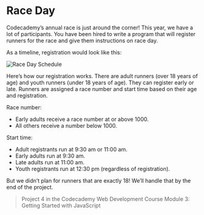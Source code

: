 # Race Day

Codecademy’s annual race is just around the corner! This year, we have a lot of participants. You have been hired to write a program that will register runners for the race and give them instructions on race day.

As a timeline, registration would look like this:

![Race Day Schedule](https://s3.amazonaws.com/codecademy-content/projects/introduction-to-javascript/learn-javascript-control-flow/race-day/raceday-timeline.svg)

Here’s how our registration works. There are adult runners (over 18 years of age) and youth runners (under 18 years of age). They can register early or late. Runners are assigned a race number and start time based on their age and registration.

Race number:
  - Early adults receive a race number at or above 1000.
  - All others receive a number below 1000.

Start time:
  - Adult registrants run at 9:30 am or 11:00 am.
  - Early adults run at 9:30 am.
  - Late adults run at 11:00 am.
  - Youth registrants run at 12:30 pm (regardless of registration).
  
But we didn’t plan for runners that are exactly 18! We’ll handle that by the end of the project.

> Project 4 in the Codecademy Web Development Course Module 3: Getting Started with JavaScript